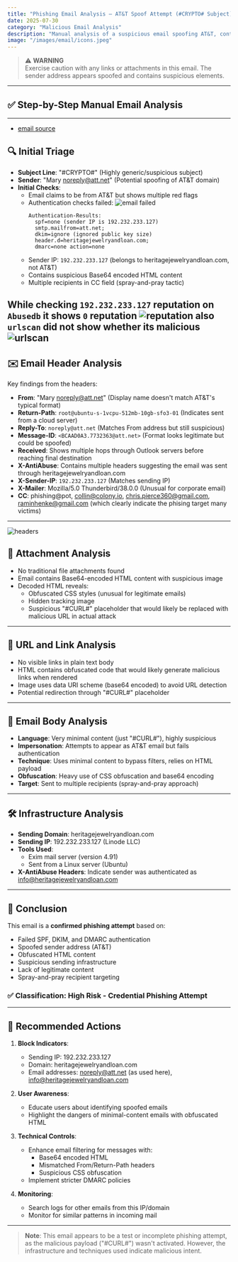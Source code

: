 ```yaml
---
title: "Phishing Email Analysis – AT&T Spoof Attempt (#CRYPTO# Subject)"
date: 2025-07-30
category: "Malicious Email Analysis"
description: "Manual analysis of a suspicious email spoofing AT&T, containing obfuscated Base64 HTML and spray-and-pray recipient targeting. Classified as high-risk credential phishing attempt."
image: "/images/email/icons.jpeg"
---
```



> ⚠️ **WARNING**  
> Exercise caution with any links or attachments in this email. The sender address appears spoofed and contains suspicious elements.

---

## ✅ Step-by-Step Manual Email Analysis 

---
- [email source ](https://github.com/rf-peixoto/phishing_pot/blob/main/email/sample-1005.eml)
## 🔍 Initial Triage

- **Subject Line**: "#CRYPTO#" (Highly generic/suspicious subject)
- **Sender**: "Mary <noreply@att.net>" (Potential spoofing of AT&T domain)
- **Initial Checks**:
  - Email claims to be from AT&T but shows multiple red flags
  - Authentication checks failed:
  ![email failed](/blog-images/images/email/failed-005.PNG)
    ```text
    Authentication-Results: 
      spf=none (sender IP is 192.232.233.127) 
      smtp.mailfrom=att.net; 
      dkim=ignore (ignored public key size) 
      header.d=heritagejewelryandloan.com;
      dmarc=none action=none
    ```
  - Sender IP: `192.232.233.127` (belongs to heritagejewelryandloan.com, not AT&T)
  - Contains suspicious Base64 encoded HTML content
  - Multiple recipients in CC field (spray-and-pray tactic)

While checking `192.232.233.127` reputation on `Abusedb` it shows `0` reputation
![reputation](/blog-images/images/email/ip-005.PNG)
also `urlscan` did not show whether its malicious
![urlscan](/blog-images/images/email/urlscan-005.PNG)
---

## ✉️ Email Header Analysis

Key findings from the headers:

- **From**: "Mary <noreply@att.net>" (Display name doesn't match AT&T's typical format)
- **Return-Path**: `root@ubuntu-s-1vcpu-512mb-10gb-sfo3-01` (Indicates sent from a cloud server)
- **Reply-To**: `noreply@att.net` (Matches From address but still suspicious)
- **Message-ID**: `<BCAAD0A3.7732363@att.net>` (Format looks legitimate but could be spoofed)
- **Received**: Shows multiple hops through Outlook servers before reaching final destination
- **X-AntiAbuse**: Contains multiple headers suggesting the email was sent through heritagejewelryandloan.com
- **X-Sender-IP**: `192.232.233.127` (Matches sending IP)
- **X-Mailer**: Mozilla/5.0 Thunderbird/38.0.0 (Unusual for corporate email)
- **CC**: phishing@pot, collin@colony.io, chris.pierce360@gmail.com, raminhenke@gmail.com (which clearly indicate the phising target many victims)

---
![headers](/blog-images/images/email/headers-005.PNG)
## 📎 Attachment Analysis

- No traditional file attachments found
- Email contains Base64-encoded HTML content with suspicious image
- Decoded HTML reveals:
  - Obfuscated CSS styles (unusual for legitimate emails)
  - Hidden tracking image
  - Suspicious "#CURL#" placeholder that would likely be replaced with malicious URL in actual attack

---

## 🔗 URL and Link Analysis

- No visible links in plain text body
- HTML contains obfuscated code that would likely generate malicious links when rendered
- Image uses data URI scheme (base64 encoded) to avoid URL detection
- Potential redirection through "#CURL#" placeholder

---

## 📝 Email Body Analysis

- **Language**: Very minimal content (just "#CURL#"), highly suspicious
- **Impersonation**: Attempts to appear as AT&T email but fails authentication
- **Technique**: Uses minimal content to bypass filters, relies on HTML payload
- **Obfuscation**: Heavy use of CSS obfuscation and base64 encoding
- **Target**: Sent to multiple recipients (spray-and-pray approach)

---

## 🛠 Infrastructure Analysis

- **Sending Domain**: heritagejewelryandloan.com
- **Sending IP**: 192.232.233.127 (Linode LLC)
- **Tools Used**:
  - Exim mail server (version 4.91)
  - Sent from a Linux server (Ubuntu)
- **X-AntiAbuse Headers**: Indicate sender was authenticated as info@heritagejewelryandloan.com

---

## 🧾 Conclusion

This email is a **confirmed phishing attempt** based on:

- Failed SPF, DKIM, and DMARC authentication
- Spoofed sender address (AT&T)
- Obfuscated HTML content
- Suspicious sending infrastructure
- Lack of legitimate content
- Spray-and-pray recipient targeting

### ✅ Classification: **High Risk - Credential Phishing Attempt**

---

## 🔧 Recommended Actions

1. **Block Indicators**:
   - Sending IP: 192.232.233.127
   - Domain: heritagejewelryandloan.com
   - Email addresses: noreply@att.net (as used here), info@heritagejewelryandloan.com

2. **User Awareness**:
   - Educate users about identifying spoofed emails
   - Highlight the dangers of minimal-content emails with obfuscated HTML

3. **Technical Controls**:
   - Enhance email filtering for messages with:
     - Base64 encoded HTML
     - Mismatched From/Return-Path headers
     - Suspicious CSS obfuscation
   - Implement stricter DMARC policies

4. **Monitoring**:
   - Search logs for other emails from this IP/domain
   - Monitor for similar patterns in incoming mail

---

> **Note**: This email appears to be a test or incomplete phishing attempt, as the malicious payload ("#CURL#") wasn't activated. However, the infrastructure and techniques used indicate malicious intent.
